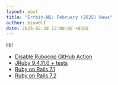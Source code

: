 ```yaml
---
layout: post
title: "Errbit-NG: February (2025) News"
author: biow0lf
date: 2025-02-28 12:00:00 +0100
---
```


Hi!

* [Disable Rubocop GitHub Action](https://github.com/errbit-ng/errbit-ng/pull/249)
* [JRuby 9.4.11.0 + tests](https://github.com/errbit-ng/errbit-ng/pull/261)
* [Ruby on Rails 7.1](https://github.com/errbit-ng/errbit-ng/pull/216)
* [Ruby on Rails 7.2](https://github.com/errbit-ng/errbit-ng/pull/256)
